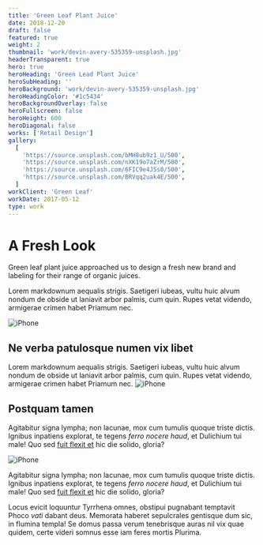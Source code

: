 ```yaml
---
title: 'Green Leaf Plant Juice'
date: 2018-12-20
draft: false
featured: true
weight: 2
thumbnail: 'work/devin-avery-535359-unsplash.jpg'
headerTransparent: true
hero: true
heroHeading: 'Green Lead Plant Juice'
heroSubHeading: ''
heroBackground: 'work/devin-avery-535359-unsplash.jpg'
heroHeadingColor: '#1c5434'
heroBackgroundOverlay: false
heroFullscreen: false
heroHeight: 600
heroDiagonal: false
works: ['Retail Design']
gallery:
  [
    'https://source.unsplash.com/bMH8ub9z1_U/500',
    'https://source.unsplash.com/nXK19o7aZrM/500',
    'https://source.unsplash.com/6FIC9e4J5s0/500',
    'https://source.unsplash.com/BRVqq2uak4E/500',
  ]
workClient: 'Green Leaf'
workDate: 2017-05-12
type: work
---
```


# A Fresh Look

Green leaf plant juice approached us to design a fresh new brand and labeling for their range of organic juices.

Lorem markdownum aequalis strigis. Saetigeri iubeas, vultu huic alvum nondum
de obside ut laniavit arbor palmis, cum quin. Rupes vetat videndo, armigerae
crimen habet Priamum nec.

![iPhone](https://source.unsplash.com/cToxdG42ujw/500)

## Ne verba patulosque numen vix libet

Lorem markdownum aequalis strigis. Saetigeri iubeas, vultu huic alvum nondum
de obside ut laniavit arbor palmis, cum quin. Rupes vetat videndo, armigerae
crimen habet Priamum nec.
![iPhone](https://source.unsplash.com/YSA1IRkGAsg/800)

## Postquam tamen

Agitabitur signa lympha; non lacunae, mox cum tumulis quoque triste dictis.
Ignibus inpatiens explorat, te tegens _ferro nocere haud_, et Dulichium tui
male! Quo sed [fuit flexit et](#vexant-achivi) hic die solido, gloria?

![iPhone](https://source.unsplash.com/46n1T0BMKUM/800)

Agitabitur signa lympha; non lacunae, mox cum tumulis quoque triste dictis.
Ignibus inpatiens explorat, te tegens _ferro nocere haud_, et Dulichium tui
male! Quo sed [fuit flexit et](#vexant-achivi) hic die solido, gloria?

Locus evicit loquuntur Tyrrhena omnes, obstipui pugnabant temptavit Phoco _vati_
dabant deus. Memorata haberet sepulcrales gentisque dum sic, in flumina templa!
Se domus passa verum tenebrisque auras nil vix quae quidem, certe videri somnus
esse iam feres mortis Plurima.
